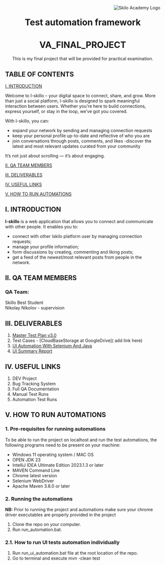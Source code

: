 
<img align="right" src="skilloLogo.png" alt="Skilo Academy Logo" />


<div align="center">

# Test automation framework
# VA_FINAL_PROJECT
This is my final project that will be provided for practical examination.
</div>

## TABLE OF CONTENTS

[I. INTRODUCTION](#i-introduction)

 Welcome to I-skillo – your digital space to connect, share, and grow.
More than just a social platform, I-skillo is designed to spark meaningful interaction between users.
Whether you're here to build connections, express yourself, or stay in the loop, we’ve got you covered.

 With I-skillo, you can:

- expand your network by sending and managing connection requests
- keep your personal profile up-to-date and reflective of who you are
- join conversations through posts, comments, and likes
 -discover the latest and most relevant updates curated from your community

 It’s not just about scrolling — it’s about engaging.

[II. QA TEAM MEMBERS](#ii-qa-team-members)

[III. DELIVERABLES](#iii-deliverables)

[IV. USEFUL LINKS](#iv-useful-links)

[V. HOW TO RUN AUTOMATIONS](#v-how-to-run-automations)



## I. INTRODUCTION

__I-skillo__ is a web application that allows you to connect and communicate with other people. It enables you to:

- connect with other Iskilo platform user by managing connection requests;
- manage your profile information;
- form discussions by creating, commenting and liking posts;
- get a feed of the newest/most relevant posts from people in the network.


## II. QA TEAM MEMBERS

### QA Team:
Skillo Best Student<br/>
Nikolay Nikolov - supervision

## III. DELIVERABLES
1. [Master Test Plan v3.0]( )
2. Test Cases - [CloudBaseStorage at GoogleDrive]( add link here)
3. [UI Automation With Selenium And Java]( )
4. [UI Summary Report]( )

## IV. USEFUL LINKS
1. DEV Project
2. Bug Tracking System
3. Full QA Documentation
4. Manual Test Runs
5. Automation Test Runs

## V. HOW TO RUN AUTOMATIONS

### __1. Pre-requisites for running automations__

To be able to run the project on localhost and run the test automations, the following programs need to be present on your machine:

- Windows 11 operating system / MAC OS
- OPEN JDK 23
- IntelliJ IDEA Ultimate Edition 2023.1.3 or later
- MAVEN Command Line
- Chrome latest version
- Selenium WebDriver
- Apache Maven 3.8.0 or later

### __2. Running the automations__

__NB:__ Prior to running the project and automations make sure your chrome driver executables are properly provided in the project

1. Clone the repo on your computer.
2. Run run_automation.bat.

### __2.1. How to run UI tests automation individually__

1. Run run_ui_automation.bat file at the root location of the repo.
2. Go to terminal and execute mvn -clean test 
 